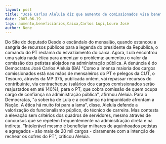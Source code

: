 ```yaml
---
layout: post
title: "José Carlos Aleluia diz que aumento de comissionados visa beneficiar caixa do PT"
date: 2007-06-19
tags: aumento,beneficiários,Caixa,Carlos Lupi,Louro José
author: None
---
```


Do Site do deputado
Desde o esc&acirc;ndalo do mensal&atilde;o, quando estancou a sangria de recursos p&uacute;blicos para a legenda do presidente da Rep&uacute;blica, o comando do PT reclama do esvaziamento do caixa. Agora, Lula encontrou uma sa&iacute;da nada &eacute;tica para amenizar o problema: aumentou o valor da comiss&atilde;o dos petistas alojados na administra&ccedil;&atilde;o p&uacute;blica. A den&uacute;ncia &eacute; do Democratas Jos&eacute; Carlos Aleluia (BA)
&quot;Como a imensa maioria dos cargos comissionados est&aacute; nas m&atilde;os de mensaleiros do PT e pelegos da CUT, o Tesouro, atrav&eacute;s da MP 375, publicada ontem, vai repassar recursos do contribuinte, via contracheque (sal&aacute;rios dos cargos comissionados ser&atilde;o reajustados em at&eacute; 140%), para o PT, que cobra comiss&atilde;o de quem ocupa cargo de confian&ccedil;a na administra&ccedil;&atilde;o p&uacute;blica&quot;, afirmou Aleluia.
Para o Democratas, &quot;a soberba de Lula e a confian&ccedil;a na impunidade afrontam a Na&ccedil;&atilde;o. A &eacute;tica h&aacute; muito foi para a lama&quot;, disse.
Aleluia defende a valoriza&ccedil;&atilde;o do funcionalismo p&uacute;plico, do t&eacute;cnico de carreira. Mas contesta a eleva&ccedil;&atilde;o sem crit&eacute;rios dos quadros de servidores, mesmo atrav&eacute;s de concursos que se repetem frequentemente na adminsitra&ccedil;&atilde;o direta e na indireta.
&quot;Intoler&aacute;vel mesmo &eacute; beneficiar milhares de aquinhoados petistas e agregados - s&atilde;o mais de 20 mil cargos - claramente com a inten&ccedil;&atilde;o de rechear os cofres do PT&quot;, criticou Aleluia.
 